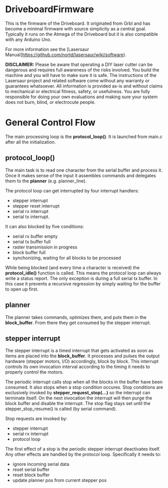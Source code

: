 
DriveboardFirmware
==================

This is the firmware of the Driveboard. It originated from Grbl and has become a minimal firmware with source simplicity as a central goal. Typically it runs on the Atmega of the Driveboard but it is also compatible with any Arduino Uno.

For more information see the [Lasersaur Manual]https://github.com/nortd/lasersaur/wiki/software).

**DISCLAIMER:** Please be aware that operating a DIY laser cutter can be dangerous and requires full awareness of the risks involved. You build the machine and you will have to make sure it is safe. The instructions of the Lasersaur project and related software come without any warranty or guarantees whatsoever. All information is provided as-is and without claims to mechanical or electrical fitness, safety, or usefulness. You are fully responsible for doing your own evaluations and making sure your system does not burn, blind, or electrocute people.



General Control Flow
====================

The main processing loop is the **protocol_loop()**. It is launched from main.c after all the initialization.


protocol_loop()
---------------
The main task is to read one character from the serial buffer and process it. Once it makes sense of the input it assembles commands and delegates them to the **planner** (e.g. planner_line).


The protocol loop can get interrupted by four interrupt handlers:

- stepper interrupt
- stepper reset interrupt
- serial rx interrupt
- serial tx interrupt.

It can also blocked by five conditions:

- serial rx buffer empty
- serial tx buffer full
- raster transmission in progress
- block buffer full
- synchonizing, waiting for all blocks to be processed

While being blocked (and every time a character is received) the **protocol_idle()** function is called. This means the protocol loop can always write a status report. The only exception is during a full serial tx buffer. In this case it prevents a recursive regression by simply waiting for the buffer to open up first.


planner
-------
The planner takes commands, optimizes them, and puts them in the **block_buffer**. From there they get consumed by the stepper interrupt.


stepper interrupt
-----------------
The stepper interrupt is a timed interrupt that gets activated as soon as items are placed into the **block_buffer**. It processes and pulses the output hardware (stepper motors, I/O) accordingly, block by block. This interrupt controls its own invocation interval according to the timing it needs to properly control the motors.

The periodic interrupt calls stop when all the blocks in the buffer have been consumed. It also stops when a stop condition occures. Stop conditions are exclusively invoked by **stepper_request_stop(...)** so the interrupt can terminate itself. On the next invocation the interrupt will then purge the block buffer and disable the interrupt. The stop flag stays set until the stepper_stop_resume() is called (by serial command).

Stop requests are invoked by:

- stepper interrupt
- serial rx interrupt
- protocol loop

The first effect of a stop is the periodic stepper interrupt deactivates itself. Any other effects are handled by the protocol loop. Specifically it needs to:

- ignore incoming serial data
- reset serial buffer
- reset block buffer
- update planner pos from current stepper pos
